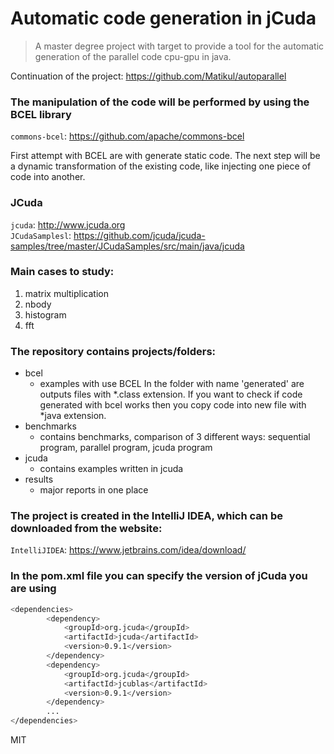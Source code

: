 # Automatic code generation in jCuda 
> A master degree project with target to provide a tool for the automatic generation of the parallel code cpu-gpu in java.

Continuation of the project:  <https://github.com/Matikul/autoparallel>

### The manipulation of the code will be performed by using the BCEL library
`commons-bcel`:  <https://github.com/apache/commons-bcel>


First attempt with BCEL are with generate static code. 
The next step will be a dynamic transformation of the existing code, like injecting one piece of code into another.


### JCuda

`jcuda`:  <http://www.jcuda.org> \
`JCudaSamplesl`:  <https://github.com/jcuda/jcuda-samples/tree/master/JCudaSamples/src/main/java/jcuda>


### Main cases to study:
1. matrix multiplication
2. nbody
3. histogram
4. fft

### The repository contains projects/folders:
* bcel
    * examples with use BCEL
	In the folder with name 'generated' are outputs files with *.class extension. If you want to check if code generated with bcel works then you copy code into new file with *java extension. 
* benchmarks
    * contains benchmarks, comparison of 3 different ways: sequential program, parallel program, jcuda program
* jcuda
    * contains examples written in jcuda
* results
    * major reports in one place



### The project is created in the IntelliJ IDEA, which can be downloaded from the website:
`IntelliJIDEA`: <https://www.jetbrains.com/idea/download/>


### In the pom.xml file you can specify the version of jCuda you are using
```sh
<dependencies>
        <dependency>
            <groupId>org.jcuda</groupId>
            <artifactId>jcuda</artifactId>
            <version>0.9.1</version>
        </dependency>
        <dependency>
            <groupId>org.jcuda</groupId>
            <artifactId>jcublas</artifactId>
            <version>0.9.1</version>
        </dependency>
        ...
</dependencies>        
```

MIT